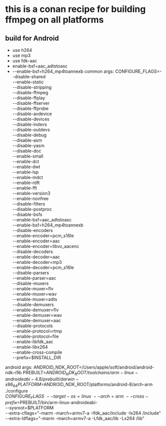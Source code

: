 # this is a conan recipe for building ffmpeg on all platforms
## build for Android
- use h264
- use mp3
- use fdk-aac
- enable-bsf=aac_adtstoasc
- --enable-bsf=h264_mp4toannexb
common args:
    CONFIGURE_FLAGS=--disable-shared \
    --enable-static \
    --disable-stripping \
    --disable-ffmpeg \
    --disable-ffplay \
    --disable-ffserver \
    --disable-ffprobe \
    --disable-avdevice \
    --disable-devices \
    --disable-indevs \
    --disable-outdevs \
    --disable-debug \
    --disable-asm \
    --disable-yasm \
    --disable-doc \
    --enable-small \
    --enable-dct \
    --enable-dwt \
    --enable-lsp \
    --enable-mdct \
    --enable-rdft \
    --enable-fft \
    --enable-version3 \
    --enable-nonfree \
    --disable-filters \
    --disable-postproc \
    --disable-bsfs \
    --enable-bsf=aac_adtstoasc \
    --enable-bsf=h264_mp4toannexb \
    --disable-encoders \
    --enable-encoder=pcm_s16le \
    --enable-encoder=aac \
    --enable-encoder=libvo_aacenc \
    --disable-decoders \
    --enable-decoder=aac \
    --enable-decoder=mp3 \
    --enable-decoder=pcm_s16le \
    --disable-parsers \
    --enable-parser=aac   \
    --disable-muxers \
    --enable-muxer=flv \
    --enable-muxer=wav \
    --enable-muxer=adts \
    --disable-demuxers \
    --enable-demuxer=flv \
    --enable-demuxer=wav \
    --enable-demuxer=aac \
    --disable-protocols \
    --enable-protocol=rtmp \
    --enable-protocol=file \
    --enable-libfdk_aac \
    --enable-libx264 \
    --enable-cross-compile \
    --prefix=$INSTALL_DIR

android args:
    ANDROID_NDK_ROOT=/Users/apple/soft/android/android-ndk-r9b
    PREBUILT=$ANDROID_NDK_ROOT/toolchains/arm-linux-androideabi-4.8/prebuilt/darwin-x86_64
    PLATFORM=$ANDROID_NDK_ROOT/platforms/android-8/arch-arm
    ./configure \
    $CONFIGURE_FLAGS \
    --target-os=linux \
    --arch=arm \
    --cross-prefix=$PREBUILT/bin/arm-linux-androideabi- \
    --sysroot=$PLATFORM \
    --extra-cflags="-marm -march=armv7-a -Ifdk_aac/include -Ix264 /include" \
    --extra-ldflags="-marm -march=armv7-a -Lfdk_aac/lib -Lx264 /lib"
